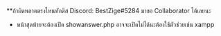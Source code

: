 **ถ้าผิดพลาดตรงไหนทักดิส Discord: BestZige#5284 มาขอ Collaborator ได้เลยนะ

* หน้าสุดท้ายจะต้องเปิด showanswer.php อาจจะเปิดไม่ได้นะต้องใช้ตัวช่วยเช่น xampp